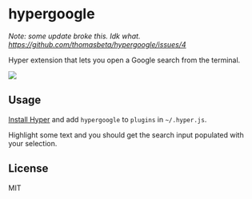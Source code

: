# hypergoogle

*Note: some update broke this. Idk what. https://github.com/thomasbeta/hypergoogle/issues/4*

Hyper extension that lets you open a Google search from the terminal.

<a href="https://giphy.com/gifs/3oKIP8uQwpm3XHalAQ/fullscreen" target="_blank">
  <img src="https://media.giphy.com/media/3ohryrYgpnTG5U5JaE/giphy.gif" />
</a>

## Usage

[Install Hyper](https://hyper.is/#installation) and add `hypergoogle` to `plugins` in `~/.hyper.js`.

Highlight some text and you should get the search input populated with your selection.

## License

MIT
